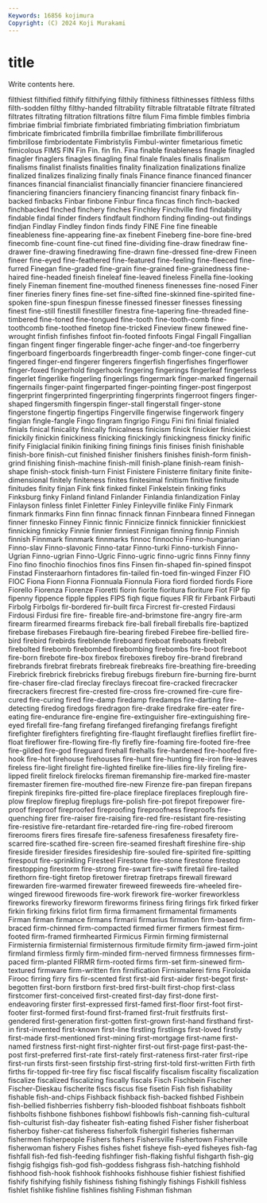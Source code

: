 ```yaml
---
Keywords: 16856 kojimura
Copyright: (C) 2024 Koji Murakami
---
```


# title

Write contents here.



 filthiest filthified filthify filthifying
filthily filthiness filthinesses filthless filths filth-sodden filthy filthy-handed filtrability filtrable
filtratable filtrate filtrated filtrates filtrating filtration filtrations filtre filum Fima
fimble fimbles fimbria fimbriae fimbrial fimbriate fimbriated fimbriating fimbriation fimbriatum
fimbricate fimbricated fimbrilla fimbrillae fimbrillate fimbrilliferous fimbrillose fimbriodentate Fimbristylis Fimbul-winter
fimetarious fimetic fimicolous FIMS FIN Fin Fin. fin fin. Fina
finable finableness finagle finagled finagler finaglers finagles finagling final finale
finales finalis finalism finalisms finalist finalists finalities finality finalization finalizations
finalize finalized finalizes finalizing finally finals Finance finance financed financer
finances financial financialist financially financier financiere financiered financiering financiers financiery
financing financist finary finback fin-backed finbacks Finbar finbone Finbur finca
fincas finch finch-backed finchbacked finched finchery finches Finchley Finchville find
findability findable findal finder finders findfault findhorn finding finding-out findings
findjan Findlay Findley findon finds findy FINE Fine fine fineable
fineableness fine-appearing fine-ax finebent Fineberg fine-bore fine-bred finecomb fine-count fine-cut
fined fine-dividing fine-draw finedraw fine-drawer fine-drawing finedrawing fine-drawn fine-dressed fine-drew
Fineen fineer fine-eyed fine-feathered fine-featured fine-feeling fine-fleeced fine-furred Finegan fine-graded
fine-grain fine-grained fine-grainedness fine-haired fine-headed fineish fineleaf fine-leaved fineless Finella
fine-looking finely Fineman finement fine-mouthed fineness finenesses fine-nosed Finer finer
fineries finery fines fine-set fine-sifted fine-skinned fine-spirited fine-spoken fine-spun finespun
finesse finessed finesser finesses finessing finest fine-still finestill finestiller finestra
fine-tapering fine-threaded fine-timbered fine-toned fine-tongued fine-tooth fine-tooth-comb fine-toothcomb fine-toothed finetop
fine-tricked Fineview finew finewed fine-wrought finfish finfishes finfoot fin-footed finfoots
Fingal Fingall Fingallian fingan fingent finger fingerable finger-ache finger-and-toe fingerberry
fingerboard fingerboards fingerbreadth finger-comb finger-cone finger-cut fingered finger-end fingerer fingerers
fingerfish fingerfishes fingerflower finger-foxed fingerhold fingerhook fingering fingerings fingerleaf fingerless
fingerlet fingerlike fingerling fingerlings fingermark finger-marked fingernail fingernails finger-paint fingerparted
finger-pointing finger-post fingerpost fingerprint fingerprinted fingerprinting fingerprints fingerroot fingers finger-shaped
fingersmith fingerspin finger-stall fingerstall finger-stone fingerstone fingertip fingertips Fingerville fingerwise
fingerwork fingery fingian fingle-fangle Fingo fingram fingrigo Fingu Fini fini
finial finialed finials finical finicality finically finicalness finicism finick finickier
finickiest finickily finickin finickiness finicking finickingly finickingness finicky finific finify
Finiglacial finikin finiking fining finings finis finises finish finishable finish-bore
finish-cut finished finisher finishers finishes finish-form finish-grind finishing finish-machine finish-mill
finish-plane finish-ream finish-shape finish-stock finish-turn Finist Finistere Finisterre finitary finite
finite-dimensional finitely finiteness finites finitesimal finitism finitive finitude finitudes finity
finjan Fink fink finked finkel Finkelstein finking finks Finksburg finky
Finland finland Finlander Finlandia finlandization Finlay Finlayson finless finlet Finletter
Finley Finleyville finlike Finly Finmark finmark finmarks Finn finn finnac
finnack finnan Finnbeara finned Finnegan finner finnesko Finney Finnic finnic
Finnicize finnick finnickier finnickiest finnicking finnicky Finnie finnier finniest Finnigan
finning finnip Finnish finnish Finnmark finnmark finnmarks finnoc finnochio Finno-hungarian
Finno-slav Finno-slavonic Finno-tatar Finno-turki Finno-turkish Finno-Ugrian Finno-ugrian Finno-Ugric Finno-ugric finno-ugric
finns Finny finny Fino fino finochio finochios finos fins Finsen
fin-shaped fin-spined finspot Finstad Finsteraarhorn fintadores fin-tailed fin-toed fin-winged Finzer
FIO FIOC Fiona Fionn Fionna Fionnuala Fionnula Fiora fiord fiorded
fiords Fiore Fiorello Fiorenza Fiorenze Fioretti fiorin fiorite fioritura fioriture
Fiot FIP fip fipenny fippence fipple fipples FIPS fiqh fique
fiques FIR fir Firbank Firbauti Firbolg Firbolgs fir-bordered fir-built firca
Fircrest fir-crested Firdausi Firdousi Firdusi fire fire- fireable fire-and-brimstone fire-angry
fire-arm firearm firearmed firearms fireback fire-ball fireball fireballs fire-baptized firebase
firebases Firebaugh fire-bearing firebed Firebee fire-bellied fire-bird firebird firebirds fireblende
fireboard fireboat fireboats firebolt firebolted firebomb firebombed firebombing firebombs fire-boot
fireboot fire-born firebote fire-box firebox fireboxes fireboy fire-brand firebrand firebrands
firebrat firebrats firebreak firebreaks fire-breathing fire-breeding Firebrick firebrick firebricks firebug
firebugs fireburn fire-burning fire-burnt fire-chaser fire-clad fireclay fireclays firecoat fire-cracked
firecracker firecrackers firecrest fire-crested fire-cross fire-crowned fire-cure fire-cured fire-curing fired
fire-damp firedamp firedamps fire-darting fire-detecting firedog firedogs firedragon fire-drake firedrake
fire-eater fire-eating fire-endurance fire-engine fire-extinguisher fire-extinguishing fire-eyed firefall fire-fang firefang
firefanged firefanging firefangs firefight firefighter firefighters firefighting fire-flaught fireflaught fireflies
fireflirt fire-float fireflower fire-flowing fire-fly firefly fire-foaming fire-footed fire-free fire-gilded
fire-god fireguard firehall firehalls fire-hardened fire-hoofed fire-hook fire-hot firehouse firehouses
fire-hunt fire-hunting fire-iron fire-leaves fireless fire-light firelight fire-lighted firelike fire-lilies
fire-lily fireling fire-lipped firelit firelock firelocks fireman firemanship fire-marked fire-master
firemaster firemen fire-mouthed fire-new Firenze fire-pan firepan firepans firepink firepinks
fire-pitted fire-place fireplace fireplaces fireplough fire-plow fireplow fireplug fireplugs fire-polish
fire-pot firepot firepower fire-proof fireproof fireproofed fireproofing fireproofness fireproofs fire-quenching
firer fire-raiser fire-raising fire-red fire-resistant fire-resisting fire-resistive fire-retardant fire-retarded fire-ring
fire-robed fireroom firerooms firers fires firesafe fire-safeness firesafeness firesafety fire-scarred
fire-scathed fire-screen fire-seamed fireshaft fireshine fire-ship fireside firesider firesides firesideship
fire-souled fire-spirited fire-spitting firespout fire-sprinkling Firesteel Firestone fire-stone firestone firestop
firestopping firestorm fire-strong fire-swart fire-swift firetail fire-tailed firethorn fire-tight firetop
firetower firetrap firetraps firewall fireward firewarden fire-warmed firewater fireweed fireweeds
fire-wheeled fire-winged firewood firewoods fire-work firework fire-worker fireworkless fireworks fireworky
fireworm fireworms firiness firing firings firk firked firker firkin firking
firkins firlot firm firma firmament firmamental firmaments Firman firman firmance
firmans firmarii firmarius firmation firm-based firm-braced firm-chinned firm-compacted firmed firmer
firmers firmest firm-footed firm-framed firmhearted Firmicus Firmin firming firmisternal Firmisternia
firmisternial firmisternous firmitude firmity firm-jawed firm-joint firmland firmless firmly firm-minded
firm-nerved firmness firmnesses firm-paced firm-planted FIRMR firm-rooted firms firm-set firm-sinewed
firm-textured firmware firm-written firn firnification Firnismalerei firns Firoloida Firooc firring
firry firs fir-scented first first-aid first-aider first-begot first-begotten first-born firstborn
first-bred first-built first-chop first-class firstcomer first-conceived first-created first-day first-done first-endeavoring
firster first-expressed first-famed first-floor first-foot first-footer first-formed first-found first-framed first-fruit
firstfruits first-gendered first-generation first-gotten first-grown first-hand firsthand first-in first-invented first-known
first-line firstling firstlings first-loved firstly first-made first-mentioned first-mining first-mortgage first-name
first-named firstness first-night first-nighter first-out first-page first-past-the-post first-preferred first-rate first-rately
first-rateness first-rater first-ripe first-run firsts first-seen firstship first-string first-told first-written
Firth firth firths fir-topped fir-tree firy fisc fiscal fiscalify fiscalism
fiscality fiscalization fiscalize fiscalized fiscalizing fiscally fiscals Fisch Fischbein Fischer
Fischer-Dieskau fischerite fiscs fiscus fise fisetin Fish fish fishability fishable
fish-and-chips Fishback fishback fish-backed fishbed Fishbein fish-bellied fishberries fishberry fish-blooded
fishboat fishboats fishbolt fishbolts fishbone fishbones fishbowl fishbowls fish-canning fish-cultural
fish-culturist fish-day fisheater fish-eating fished Fisher fisher fisherboat fisherboy fisher-cat
fisheress fisherfolk fishergirl fisheries fisherman fishermen fisherpeople Fishers fishers Fishersville
Fishertown Fisherville fisherwoman fishery Fishes fishes fishet fisheye fish-eyed fisheyes
fish-fag fishfall fish-fed fish-feeding fishfinger fish-flaking fishful fishgarth fish-gig fishgig
fishgigs fish-god fish-goddess fishgrass fish-hatching fishhold fishhood fish-hook fishhook fishhooks
fishhouse fishier fishiest fishified fishify fishifying fishily fishiness fishing fishingly
fishings Fishkill fishless fishlet fishlike fishline fishlines fishling Fishman fishman
